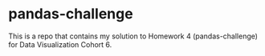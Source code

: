 # pandas-challenge
This is a repo that contains my solution to Homework 4 (pandas-challenge) for Data Visualization Cohort 6.
